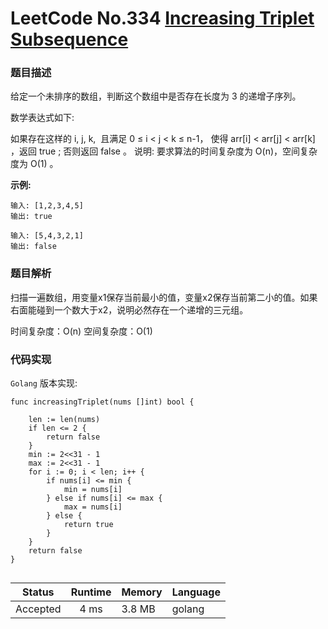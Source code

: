 # LeetCode No.334  [Increasing Triplet Subsequence](https://leetcode.com/problems/increasing-triplet-subsequence/)

### 题目描述
给定一个未排序的数组，判断这个数组中是否存在长度为 3 的递增子序列。

数学表达式如下:

如果存在这样的 i, j, k,  且满足 0 ≤ i < j < k ≤ n-1，
使得 arr[i] < arr[j] < arr[k] ，返回 true ; 否则返回 false 。
说明: 要求算法的时间复杂度为 O(n)，空间复杂度为 O(1) 。

**示例:**

```
输入: [1,2,3,4,5]
输出: true

输入: [5,4,3,2,1]
输出: false
```

### 题目解析
扫描一遍数组，用变量x1保存当前最小的值，变量x2保存当前第二小的值。如果右面能碰到一个数大于x2，说明必然存在一个递增的三元组。

时间复杂度：O(n)
空间复杂度：O(1)


### 代码实现

`Golang` 版本实现:

```golang
func increasingTriplet(nums []int) bool {

	len := len(nums)
	if len <= 2 {
		return false
	}
	min := 2<<31 - 1
	max := 2<<31 - 1
	for i := 0; i < len; i++ {
		if nums[i] <= min {
			min = nums[i]
		} else if nums[i] <= max {
			max = nums[i]
		} else {
			return true
		}
	}
	return false
}


```

| Status | Runtime | Memory |Language|
|:-------:|:-------:|:------|:------|
|Accepted|4 ms|3.8 MB	 |golang|
